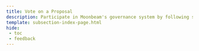 ```yaml
---
title: Vote on a Proposal
description: Participate in Moonbeam's governance system by following step-by-step guides on how to vote on referenda. Referenda are simple, stake-based voting schemes.
template: subsection-index-page.html
hide: 
 - toc
 - feedback
---
```

